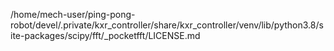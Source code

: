 /home/mech-user/ping-pong-robot/devel/.private/kxr_controller/share/kxr_controller/venv/lib/python3.8/site-packages/scipy/fft/_pocketfft/LICENSE.md